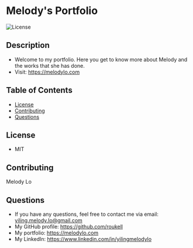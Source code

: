   # Melody's Portfolio
  ![License](https://img.shields.io/github/license/roukell/melody_lo_portfolio)

  ## Description
  * Welcome to my portfolio. Here you get to know more about Melody and the works that she has done.
  * Visit: https://melodylo.com

  ## Table of Contents
  * [License](#License)
  * [Contributing](#Contributing)
  * [Questions](#Questions)

  ## License
  * MIT

  ## Contributing
  Melody Lo

  ## Questions
  * If you have any questions, feel free to contact me via email: yiling.melody.lo@gmail.com
  * My GitHub profile: https://github.com/roukell
  * My portfolio: https://melodylo.com
  * My LinkedIn: https://www.linkedin.com/in/yilingmelodylo
